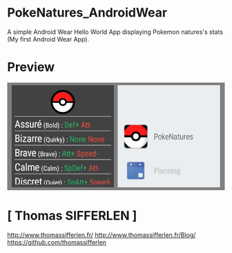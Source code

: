 # PokeNatures_AndroidWear
A simple Android Wear Hello World App displaying Pokemon natures's stats (My first Android Wear App).

# Preview  

![img_preview](https://github.com/thomassifferlen/PokeNatures_AndroidWear/blob/master/GitHub/Preview.png)

# [ Thomas SIFFERLEN ]
http://www.thomassifferlen.fr/
http://www.thomassifferlen.fr/Blog/
https://github.com/thomassifferlen

